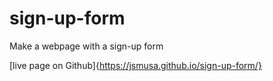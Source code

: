 # sign-up-form
Make a webpage with a sign-up form

[live page on Github]{https://jsmusa.github.io/sign-up-form/}


